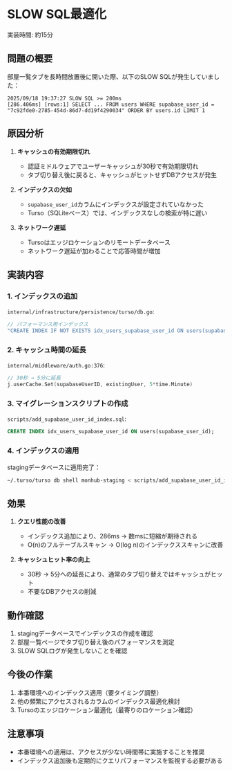# SLOW SQL最適化

実装時間: 約15分

## 問題の概要

部屋一覧タブを長時間放置後に開いた際、以下のSLOW SQLが発生していました：

```
2025/09/18 19:37:27 SLOW SQL >= 200ms
[286.406ms] [rows:1] SELECT ... FROM users WHERE supabase_user_id = "7c92fde0-2785-454d-86d7-dd19f4290034" ORDER BY users.id LIMIT 1
```

## 原因分析

1. **キャッシュの有効期限切れ**
   - 認証ミドルウェアでユーザーキャッシュが30秒で有効期限切れ
   - タブ切り替え後に戻ると、キャッシュがヒットせずDBアクセスが発生

2. **インデックスの欠如**
   - `supabase_user_id`カラムにインデックスが設定されていなかった
   - Turso（SQLiteベース）では、インデックスなしの検索が特に遅い

3. **ネットワーク遅延**
   - Tursoはエッジロケーションのリモートデータベース
   - ネットワーク遅延が加わることで応答時間が増加

## 実装内容

### 1. インデックスの追加
`internal/infrastructure/persistence/turso/db.go`:
```go
// パフォーマンス用インデックス
"CREATE INDEX IF NOT EXISTS idx_users_supabase_user_id ON users(supabase_user_id)",
```

### 2. キャッシュ時間の延長
`internal/middleware/auth.go:376`:
```go
// 30秒 → 5分に延長
j.userCache.Set(supabaseUserID, existingUser, 5*time.Minute)
```

### 3. マイグレーションスクリプトの作成
`scripts/add_supabase_user_id_index.sql`:
```sql
CREATE INDEX idx_users_supabase_user_id ON users(supabase_user_id);
```

### 4. インデックスの適用
stagingデータベースに適用完了：
```bash
~/.turso/turso db shell monhub-staging < scripts/add_supabase_user_id_index.sql
```

## 効果

1. **クエリ性能の改善**
   - インデックス追加により、286ms → 数msに短縮が期待される
   - O(n)のフルテーブルスキャン → O(log n)のインデックススキャンに改善

2. **キャッシュヒット率の向上**
   - 30秒 → 5分への延長により、通常のタブ切り替えではキャッシュがヒット
   - 不要なDBアクセスの削減

## 動作確認

1. stagingデータベースでインデックスの作成を確認
2. 部屋一覧ページでタブ切り替え後のパフォーマンスを測定
3. SLOW SQLログが発生しないことを確認

## 今後の作業

1. 本番環境へのインデックス適用（要タイミング調整）
2. 他の頻繁にアクセスされるカラムのインデックス最適化検討
3. Tursoのエッジロケーション最適化（最寄りのロケーション確認）

## 注意事項

- 本番環境への適用は、アクセスが少ない時間帯に実施することを推奨
- インデックス追加後も定期的にクエリパフォーマンスを監視する必要がある